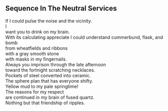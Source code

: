 Sequence In The Neutral Services
--------------------------------
If I could pulse the noise and the vicinity.  
I  
want you to drink on my brain.  
With its calculating appreciate I could understand cummerbund, flask, and bomb  
from wheatfields and ribbons  
with a gray smooth stone  
with masks in my fingernails.  
Always you imprison through the late afternoon  
toward the fortnight scratching necklaces.  
Pockets of steel converted into ceramic.  
The sphere plan that has everyone shifty.  
Yellow mud to my pale springtime!  
The reasons for my respect  
are continued in my brain of fused quartz.  
Nothing but that friendship of ripples.  
